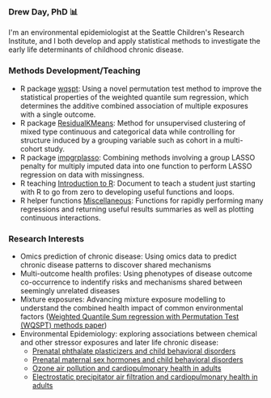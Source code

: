 ### Drew Day, PhD 📊

I'm an environmental epidemiologist at the Seattle Children's Research Institute, and I both develop and apply statistical methods to investigate the early life determinants of childhood chronic disease.

### Methods Development/Teaching
 - R package [wqspt](https://cran.r-project.org/web/packages/wqspt/index.html): Using a novel permutation test method to improve the statistical properties of the weighted quantile sum regression, which determines the additive combined association of multiple exposures with a single outcome.
 - R package [ResidualKMeans](https://www.github.com/drewdstat/ResidualKMeans): Method for unsupervised clustering of mixed type continuous and categorical data while controlling for structure induced by a grouping variable such as cohort in a multi-cohort study.
 - R package [impgrplasso](https://www.github.com/drewdstat/impgrplasso): Combining methods involving a group LASSO penalty for multiply imputed data into one function to perform LASSO regression on data with missingness.
 - R teaching [Introduction to R](https://htmlpreview.github.io/?https://github.com/drewdstat/TeachingR/blob/main/vignettes/IntrotoR.html): Document to teach a student just starting with R to go from zero to developing useful functions and loops.
 - R helper functions [Miscellaneous](https://github.com/drewdstat/Miscellaneous): Functions for rapidly performing many regressions and returning useful results summaries as well as plotting continuous interactions.

### Research Interests
 - Omics prediction of chronic disease: Using omics data to predict chronic disease patterns to discover shared mechanisms
 - Multi-outcome health profiles: Using phenotypes of disease outcome co-occurrence to indentify risks and mechanisms shared between seemingly unrelated diseases
 - Mixture exposures: Advancing mixture exposure modelling to understand the combined health impact of common environmental factors ([Weighted Quantile Sum regression with Permutation Test (WQSPT) methods paper](https://ehp.niehs.nih.gov/doi/full/10.1289/EHP10570))
 - Environmental Epidemiology: exploring associations between chemical and other stressor exposures and later life chronic disease:
   - [Prenatal phthalate plasticizers and child behavioral disorders](https://www.ncbi.nlm.nih.gov/pmc/articles/PMC9291724/)
   - [Prenatal maternal sex hormones and child behavioral disorders](https://www.ncbi.nlm.nih.gov/pmc/articles/PMC7759302/)
   - [Ozone air pollution and cardiopulmonary health in adults](https://www.ncbi.nlm.nih.gov/pmc/articles/PMC5710579/)
   - [Electrostatic precipitator air filtration and cardiopulmonary health in adults](https://www.ncbi.nlm.nih.gov/pmc/articles/PMC5903943/)

<!--
**drewdstat/drewdstat** is a ✨ _special_ ✨ repository because its `README.md` (this file) appears on your GitHub profile.

Here are some ideas to get you started:

- 🔭 I’m currently working on ...
- 🌱 I’m currently learning ...
- 👯 I’m looking to collaborate on ...
- 🤔 I’m looking for help with ...
- 💬 Ask me about ...
- 📫 How to reach me: ...
- 😄 Pronouns: ...
- ⚡ Fun fact: ...
-->
